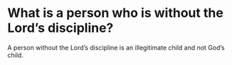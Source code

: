 # What is a person who is without the Lord’s discipline?

A person without the Lord’s discipline is an illegitimate child and not God’s child.

